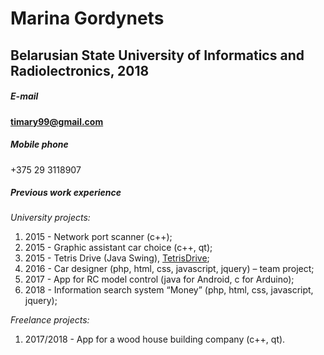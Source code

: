 # Marina Gordynets

## Belarusian State University of Informatics and Radiolectronics, 2018

##### E-mail
**timary99@gmail.com**

##### Mobile phone
+375 29 3118907

##### Previous work experience
*University projects:*
1. 2015 - Network port scanner (c++);
2. 2015 - Graphic assistant car choice (c++, qt);
3. 2015 - Tetris Drive (Java Swing), [TetrisDrive](https://github.com/timary13/TetrisDrive);
4. 2016 - Car designer (php, html, css, javascript, jquery) – team project;
5. 2017 - App for RC model control (java for Android, c for Arduino);
6. 2018 - Information search system “Money” (php, html, css, javascript, jquery);

*Freelance projects:*
1. 2017/2018 - App for a wood house building company (с++, qt).
